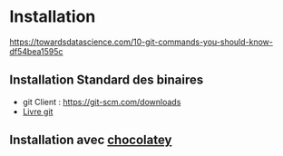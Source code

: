 # Installation


https://towardsdatascience.com/10-git-commands-you-should-know-df54bea1595c

## Installation Standard des binaires

* git Client : https://git-scm.com/downloads  
* [Livre git](https://git-scm.com/book/fr/v2)

## Installation avec [chocolatey](https://chocolatey.org)
